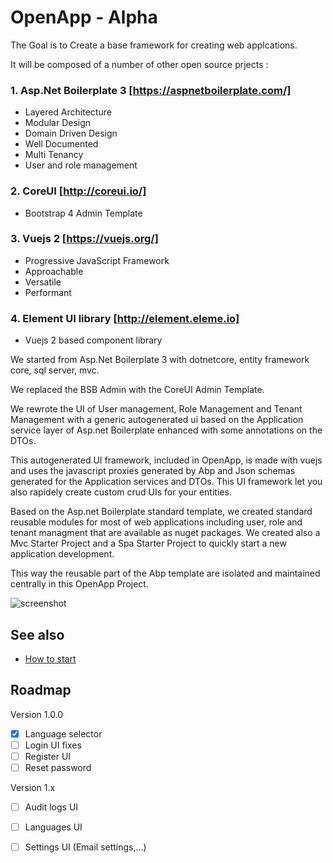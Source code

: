 # OpenApp  - Alpha

The Goal is to Create a base framework for creating web applcations. 

It will be composed of a number of other open source prjects :

### 1. Asp.Net Boilerplate 3 [https://aspnetboilerplate.com/]
* Layered Architecture
* Modular Design
* Domain Driven Design
* Well Documented
* Multi Tenancy
* User and role management

### 2. CoreUI [http://coreui.io/]
* Bootstrap 4 Admin Template

### 3. Vuejs 2 [https://vuejs.org/]
* Progressive JavaScript Framework
* Approachable
* Versatile
* Performant

### 4. Element UI library [http://element.eleme.io]
* Vuejs 2 based component library

We started from Asp.Net Boilerplate 3 with dotnetcore, entity framework core, sql server, mvc.

We replaced the BSB Admin with the CoreUI Admin Template.

We rewrote the UI of User management, Role Management and Tenant Management with a generic autogenerated ui based on the Application service layer of Asp.net Boilerplate enhanced with some annotations on the DTOs.

This autogenerated UI framework, included in OpenApp, is made with vuejs and uses the javascript proxies generated by Abp and Json schemas generated for the Application services and DTOs. This UI framework let you also rapidely create custom crud UIs for your entities.

Based on the Asp.net Boilerplate standard template, we created standard reusable modules for most of web applications including user, role and tenant managment that are available as nuget packages. We created also a Mvc Starter Project and a Spa Starter Project to quickly start a new application development.

This way the reusable part of the Abp template are isolated and maintained centrally in this OpenApp Project.

![screenshot](https://raw.githubusercontent.com/sachatrauwaen/OpenApp/develop/screenshot-openapp.JPG)


## See also
* [How to start](docs/HowTo.md)


## Roadmap
Version 1.0.0
- [x] Language selector
- [ ] Login UI fixes
- [ ] Register UI
- [ ] Reset password

Version 1.x
- [ ] Audit logs UI
- [ ] Languages UI
- [ ] Settings UI (Email settings,...)

